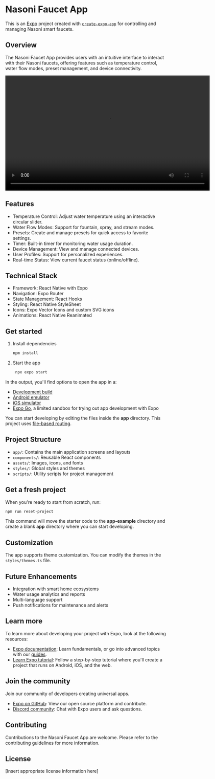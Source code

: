 # Nasoni Faucet App

This is an [Expo](https://expo.dev) project created with [`create-expo-app`](https://www.npmjs.com/package/create-expo-app) for controlling and managing Nasoni smart faucets.

## Overview

The Nasoni Faucet App provides users with an intuitive interface to interact with their Nasoni faucets, offering features such as temperature control, water flow modes, preset management, and device connectivity.

<video width="640" height="360" controls>
  <source src="https://github.com/outsidebryce/nasoni/raw/main/dev-walkthrough.mp4" type="video/mp4">
  Your browser does not support the video tag.
</video>

## Features

- Temperature Control: Adjust water temperature using an interactive circular slider.
- Water Flow Modes: Support for fountain, spray, and stream modes.
- Presets: Create and manage presets for quick access to favorite settings.
- Timer: Built-in timer for monitoring water usage duration.
- Device Management: View and manage connected devices.
- User Profiles: Support for personalized experiences.
- Real-time Status: View current faucet status (online/offline).

## Technical Stack

- Framework: React Native with Expo
- Navigation: Expo Router
- State Management: React Hooks
- Styling: React Native StyleSheet
- Icons: Expo Vector Icons and custom SVG icons
- Animations: React Native Reanimated

## Get started

1. Install dependencies

   ```bash
   npm install
   ```

2. Start the app

   ```bash
    npx expo start
   ```

In the output, you'll find options to open the app in a:

- [Development build](https://docs.expo.dev/develop/development-builds/introduction/)
- [Android emulator](https://docs.expo.dev/workflow/android-studio-emulator/)
- [iOS simulator](https://docs.expo.dev/workflow/ios-simulator/)
- [Expo Go](https://expo.dev/go), a limited sandbox for trying out app development with Expo

You can start developing by editing the files inside the **app** directory. This project uses [file-based routing](https://docs.expo.dev/router/introduction).

## Project Structure

- `app/`: Contains the main application screens and layouts
- `components/`: Reusable React components
- `assets/`: Images, icons, and fonts
- `styles/`: Global styles and themes
- `scripts/`: Utility scripts for project management

## Get a fresh project

When you're ready to start from scratch, run:

```bash
npm run reset-project
```

This command will move the starter code to the **app-example** directory and create a blank **app** directory where you can start developing.

## Customization

The app supports theme customization. You can modify the themes in the `styles/themes.ts` file.

## Future Enhancements

- Integration with smart home ecosystems
- Water usage analytics and reports
- Multi-language support
- Push notifications for maintenance and alerts

## Learn more

To learn more about developing your project with Expo, look at the following resources:

- [Expo documentation](https://docs.expo.dev/): Learn fundamentals, or go into advanced topics with our [guides](https://docs.expo.dev/guides).
- [Learn Expo tutorial](https://docs.expo.dev/tutorial/introduction/): Follow a step-by-step tutorial where you'll create a project that runs on Android, iOS, and the web.

## Join the community

Join our community of developers creating universal apps.

- [Expo on GitHub](https://github.com/expo/expo): View our open source platform and contribute.
- [Discord community](https://chat.expo.dev): Chat with Expo users and ask questions.

## Contributing

Contributions to the Nasoni Faucet App are welcome. Please refer to the contributing guidelines for more information.

## License

[Insert appropriate license information here]
